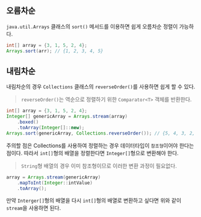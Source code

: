 
오름차순
---

`java.util.Arrays` 클래스의 `sort()` 메서드를 이용하면 쉽게 오름차순 정렬이 가능하다.

```java
int[] array = {3, 1, 5, 2, 4};
Arrays.sort(arr); // {1, 2, 3, 4, 5}
```

내림차순
---

내림차순의 경우 `Collections` 클래스의 `reverseOrder()`를 사용하면 쉽게 할 수 있다.

> `reverseOrder()`는 역순으로 정렬하기 위한 `Comparator<T>` 객체를 반환한다.

```java
int[] array = {3, 1, 5, 2, 4};
Integer[] genericArray = Arrays.stream(array)
	.boxed()
	.toArray(Integer[]::new);
Arrays.sort(genericArray, Collections.reverseOrder()); // {5, 4, 3, 2, 1};
```
주의할 점은 Collections를 사용하여 정렬하는 경우 데이터타입이 `참조형`이어야 한다는 점이다.
따라서 `int[]`형의 배열을 정렬한다면 `Integer[]`형으로 변환해야 한다.

> `String`형 배열의 경우 이미 참조형이므로 이러한 변환 과정이 필요없다.

```java
array = Arrays.stream(genericArray)
	.mapToInt(Integer::intValue)
	.toArray();
```
만약 `Interger[]`형의 배열을 다시 `int[]`형의 배열로 변환하고 싶다면 위와 같이 `stream`을 사용하면 된다.